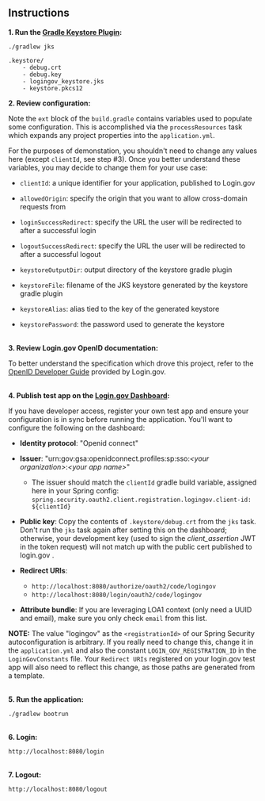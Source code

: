 ## Instructions

**1. Run the [Gradle Keystore Plugin](https://plugins.gradle.org/plugin/io.forgo.keystoreplugin):**

`./gradlew jks`

```
.keystore/
    - debug.crt
    - debug.key
    - logingov_keystore.jks
    - keystore.pkcs12
```

**2. Review configuration:**

Note the `ext` block of the `build.gradle` contains variables used to populate some configuration. This is accomplished via the `processResources` task which expands any project properties into the `application.yml`.

For the purposes of demonstation, you shouldn't need to change any values here (except `clientId`, see step #3). Once you better understand these variables, you may decide to change them for your use case:

- `clientId`: a unique identifier for your application, published to Login.gov
- `allowedOrigin`: specify the origin that you want to allow cross-domain requests from
- `loginSuccessRedirect`: specify the URL the user will be redirected to after a successful login
- `logoutSuccessRedirect`: specify the URL the user will be redirected to after a successful logout

- `keystoreOutputDir`: output directory of the keystore gradle plugin
- `keystoreFile`: filename of the JKS keystore generated by the keystore gradle plugin
- `keystoreAlias`: alias tied to the key of the generated keystore
- `keystorePassword`: the password used to generate the keystore


<br/>**3. Review Login.gov OpenID documentation:**

To better understand the specification which drove this project, refer to the [OpenID Developer Guide](https://developers.login.gov/oidc/) provided by Login.gov.


<br/>**4. Publish test app on the [Login.gov Dashboard](https://dashboard.int.identitysandbox.gov/):**

If you have developer access, register your own test app and ensure your configuration is in sync before running the application. You'll want to configure the following on the dashboard:

- **Identity protocol**: "Openid connect"
- **Issuer**: "urn:gov:gsa:openidconnect.profiles:sp:sso:_\<your organization\>_:_\<your app name\>_"

  - The issuer should match the `clientId` gradle build variable, assigned here in your Spring config:
`spring.security.oauth2.client.registration.logingov.client-id: ${clientId}`


- **Public key**: Copy the contents of `.keystore/debug.crt` from the `jks` task. Don't run the `jks` task again after setting this on the dashboard; otherwise, your development key (used to sign the _client\_assertion_ JWT in the token request) will not match up with the public cert published to login.gov .
- **Redirect URIs**:
  - `http://localhost:8080/authorize/oauth2/code/logingov`
  - `http://localhost:8080/login/oauth2/code/logingov`
- **Attribute bundle**: If you are leveraging LOA1 context (only need a UUID and email), make sure you only check `email` from this list.

**NOTE:** The value "logingov" as the `<registrationId>` of our Spring Security autoconfiguration is arbitrary. If you really need to change this, change it in the `application.yml` and also the constant `LOGIN_GOV_REGISTRATION_ID` in the `LoginGovConstants` file. Your `Redirect URIs` registered on your login.gov test app will also need to reflect this change, as those paths are generated from a template.


<br/>**5. Run the application:**

`./gradlew bootrun`

<br/>**6. Login:**

`http://localhost:8080/login`

<br/>**7. Logout:**

`http://localhost:8080/logout`
